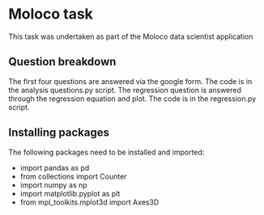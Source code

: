 # Moloco  task

This task was undertaken as part of the Moloco data scientist application

## Question breakdown
The first four questions are answered via the google form. The code is in the analysis questions.py script. 
The regression question is answered through the regression equation and plot. The code is in the regression.py script.

## Installing packages
The following packages need to be installed and imported:
* import pandas as pd
* from collections import Counter 
* import numpy as np
* import matplotlib.pyplot as plt
* from mpl_toolkits.mplot3d import Axes3D

